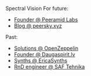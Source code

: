 Spectral Vision For future:
+ [Founder @ Peeramid Labs](https://peeramid.xyz)
+ [Blog @ peersky.xyz](https://peersky.xyz/blog/)

Past:
+ [Solutions @ OpenZeppelin](https://openzeppelin.com)
+ [Founder @ Daugaspirit.lv](https://daugaspirit.lv)
+ [Synths @ EricaSynths ](https://ericasynths.lv)
+ [RnD engineer @ SAF Tehnika](https://saftehnika.com)
